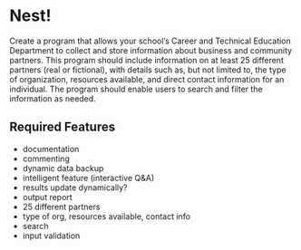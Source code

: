# Nest!
Create a program that allows your school’s Career and Technical Education Department to collect and store information about business and community partners. This program should include information on at least 25 different partners (real or fictional), with details such as, but not limited to, the type of organization, resources available, and direct contact information for an individual. The program should enable users to search and filter the information as needed.

## Required Features
- documentation
- commenting
- dynamic data backup
- intelligent feature (interactive Q&A)
- results update dynamically?
- output report
- 25 different partners
- type of org, resources available, contact info
- search
- input validation